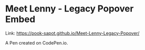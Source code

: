 # Meet Lenny - Legacy Popover Embed

Link: https://pook-sapot.github.io/Meet-Lenny-Legacy-Popover/

A Pen created on CodePen.io. 

